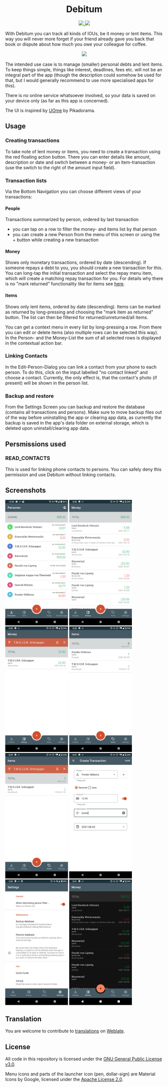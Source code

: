 <h1 align="center">Debitum</h1>
<p align="center">
  <a href="https://f-droid.org/de/packages/org.ebur.debitum/">
    <img src="https://img.shields.io/f-droid/v/org.ebur.debitum.svg" />
  </a>
  <a href="https://github.com/marmo/debitum/releases/latest">
    <img src="https://img.shields.io/github/release/marmo/debitum.svg?logo=github" />
  </a>
</p>

With Debitum you can track all kinds of IOUs, be it money or lent items. This way you will never 
more forget if your friend already gave you back that book or dispute about how much you owe your 
colleague for coffee.

<p align="center">
 <a href="https://f-droid.org/de/packages/org.ebur.debitum/">
  <img src="https://fdroid.gitlab.io/artwork/badge/get-it-on.png" height="75" />
 </a>
</p>

The intended use case is to manage (smaller) personal debts and lent items. To keep things simple, 
things like interest, deadlines, fees etc. will not be an integral part of the app (though the description 
could somehow be used for that, but I would generally recommend to use more specialised apps for this).

There is no online service whatsoever involved, so your data is saved on your 
device only (as far as this app is concerned).

The UI is inspired by [UOme](https://play.google.com/store/apps/details?id=cz.kns.uome) by Pikadorama.

## Usage
### Creating transactions
To take note of lent money or items, you need to create a transaction using the red floating action 
button. There you can enter details like amount, description or date and switch between a money- or 
an item-transaction (use the switch to the right of the amount input field).

### Transaction lists
Via the Bottom Navigation you can choose different views of your transactions:
#### People
Transactions summarized by person, ordered by last transaction 
* you can tap on a row to filter the money- and items list by that person
* you can create a new Person from the menu of this screen or using the + button while creating a new transaction
#### Money
Shows only monetary transactions, ordered by date (descending). If someone repays a debt to you, you should create a new transaction for this. You can long-tap the initial transaction and select the repay menu item, which will create a matching repay transaction for you. For details why there is no "mark returned" functionality like for items see [here](https://github.com/Marmo/debitum/issues/9#issuecomment-861314762).
#### Items
Shows only lent items, ordered by date (descending). Items can be marked as returned by long-pressing and choosing the "mark item as returned" button. The list can then be filtered for returned/unreturned/all items. 

You can get a context menu in every list by long-pressing a row. From there you can edit or delete items (also multiple rows can be selected this way). In the Person- and the Money-List the sum of all selected rows is displayed in the contextual action bar.

### Linking Contacts
In the Edit-Person-Dialog you can link a contact from your phone to each person. To do this, click on the input labelled "no contact linked" and choose a contact. Currently, the only effect is, that the contact's photo (if present) will be shown in the person list. 

### Backup and restore
From the Settings Screen you can backup and restore the database (contains all transactions and persons).
Make sure to move backup files out of the way before uninstalling the app or clearing app data, as currently
the backup is saved in the app's data folder on external storage, which is deleted upon 
uninstall/clearing app data.

## Persmissions used
### READ_CONTACTS
This is used for linking phone contacts to persons. You can safely deny this permission and use Debitum without linking contacts.

## Screenshots
<img alt="People list" src="/fastlane/metadata/android/en-US/images/phoneScreenshots/01_en_light_people.png?raw=true" width="200"/> <img alt="Money" src="/fastlane/metadata/android/en-US/images/phoneScreenshots/02_en_light_money.png?raw=true" width="200"/>
<img alt="Money filtered" src="/fastlane/metadata/android/en-US/images/phoneScreenshots/04_en_light_money_filtered.png?raw=true" width="200"/> <img alt="Items" src="/fastlane/metadata/android/en-US/images/phoneScreenshots/03_en_light_items.png?raw=true" width="200"/> <img alt="Items filtered" src="/fastlane/metadata/android/en-US/images/phoneScreenshots/05_en_light_items_filtered.png?raw=true" width="200"/> <img alt="Create Transaction Dialog" src="/fastlane/metadata/android/en-US/images/phoneScreenshots/06_en_light_createTxn.png?raw=true" width="200"/> <img alt="Settings" src="/fastlane/metadata/android/en-US/images/phoneScreenshots/07_en_light_settings.png?raw=true" width="200"/>
<img alt="Dark mode" src="/fastlane/metadata/android/en-US/images/phoneScreenshots/51_en_night_money.png?raw=true" width="200"/>

## Translation
You are welcome to contribute to [translations](TRANSLATION.md) on [Weblate](https://hosted.weblate.org/projects/debitum/).

## License
All code in this repository is licensed under the [GNU General Public License v3.0](LICENSE).

Menu icons and parts of the launcher icon (pen, dollar-sign) are Material Icons by Google, licensed 
under the [Apache License 2.0](https://www.apache.org/licenses/LICENSE-2.0.html).
